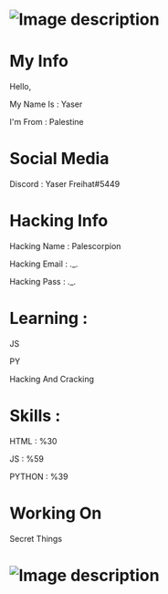 # ![Image description](https://raw.githubusercontent.com/Yaser-Freihat/Yaser-Freihat/main/Blue%20Fire.gif)

# My Info

Hello, 

My Name Is : Yaser

I'm From : Palestine

# Social Media 

Discord : Yaser Freihat#5449

# Hacking Info 

Hacking Name : Palescorpion

Hacking Email : ._.

Hacking Pass : ._.

# Learning : 

JS 

PY 

Hacking And Cracking

# Skills : 

HTML : %30

JS : %59

PYTHON : %39

# Working On 

Secret Things 

# ![Image description](https://raw.githubusercontent.com/Yaser-Freihat/Yaser-Freihat/main/Rainbow%20Line.gif)
